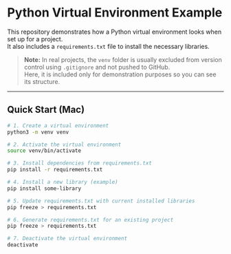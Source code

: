 # Python Virtual Environment Example

This repository demonstrates how a Python virtual environment looks when set up for a project.  
It also includes a `requirements.txt` file to install the necessary libraries.

> **Note:** In real projects, the `venv` folder is usually excluded from version control using `.gitignore` and not pushed to GitHub.  
> Here, it is included only for demonstration purposes so you can see its structure.

---

## Quick Start (Mac)

```bash
# 1. Create a virtual environment
python3 -m venv venv

# 2. Activate the virtual environment
source venv/bin/activate

# 3. Install dependencies from requirements.txt
pip install -r requirements.txt

# 4. Install a new library (example)
pip install some-library

# 5. Update requirements.txt with current installed libraries
pip freeze > requirements.txt

# 6. Generate requirements.txt for an existing project
pip freeze > requirements.txt

# 7. Deactivate the virtual environment
deactivate
